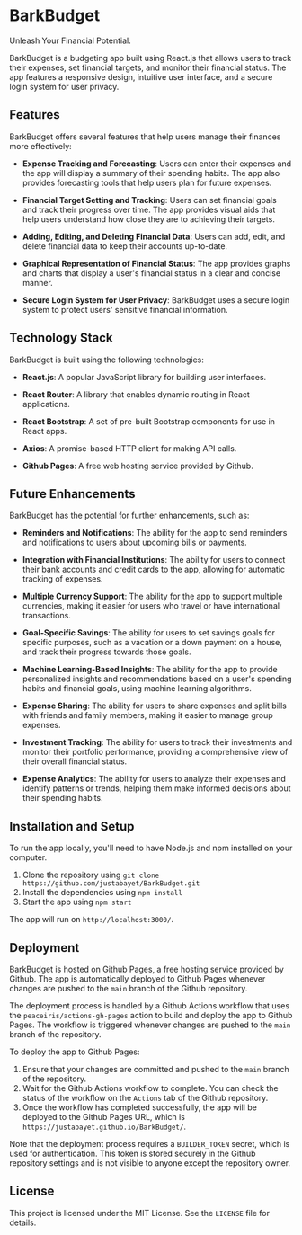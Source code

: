 # BarkBudget

Unleash Your Financial Potential.

BarkBudget is a budgeting app built using React.js that allows users to track their expenses, set financial targets, and monitor their financial status. The app features a responsive design, intuitive user interface, and a secure login system for user privacy. 

## Features

BarkBudget offers several features that help users manage their finances more effectively:

- **Expense Tracking and Forecasting**: Users can enter their expenses and the app will display a summary of their spending habits. The app also provides forecasting tools that help users plan for future expenses.

- **Financial Target Setting and Tracking**: Users can set financial goals and track their progress over time. The app provides visual aids that help users understand how close they are to achieving their targets.

- **Adding, Editing, and Deleting Financial Data**: Users can add, edit, and delete financial data to keep their accounts up-to-date.

- **Graphical Representation of Financial Status**: The app provides graphs and charts that display a user's financial status in a clear and concise manner.

- **Secure Login System for User Privacy**: BarkBudget uses a secure login system to protect users' sensitive financial information.

## Technology Stack

BarkBudget is built using the following technologies:

- **React.js**: A popular JavaScript library for building user interfaces.

- **React Router**: A library that enables dynamic routing in React applications.

- **React Bootstrap**: A set of pre-built Bootstrap components for use in React apps.

- **Axios**: A promise-based HTTP client for making API calls.

- **Github Pages**: A free web hosting service provided by Github.

## Future Enhancements

BarkBudget has the potential for further enhancements, such as:

- **Reminders and Notifications**: The ability for the app to send reminders and notifications to users about upcoming bills or payments.

- **Integration with Financial Institutions**: The ability for users to connect their bank accounts and credit cards to the app, allowing for automatic tracking of expenses.

- **Multiple Currency Support**: The ability for the app to support multiple currencies, making it easier for users who travel or have international transactions.

- **Goal-Specific Savings**: The ability for users to set savings goals for specific purposes, such as a vacation or a down payment on a house, and track their progress towards those goals.

- **Machine Learning-Based Insights**: The ability for the app to provide personalized insights and recommendations based on a user's spending habits and financial goals, using machine learning algorithms.

- **Expense Sharing**: The ability for users to share expenses and split bills with friends and family members, making it easier to manage group expenses.

- **Investment Tracking**: The ability for users to track their investments and monitor their portfolio performance, providing a comprehensive view of their overall financial status.

- **Expense Analytics**: The ability for users to analyze their expenses and identify patterns or trends, helping them make informed decisions about their spending habits.

## Installation and Setup

To run the app locally, you'll need to have Node.js and npm installed on your computer. 

1. Clone the repository using `git clone https://github.com/justabayet/BarkBudget.git`
2. Install the dependencies using `npm install`
3. Start the app using `npm start`

The app will run on `http://localhost:3000/`.

## Deployment

BarkBudget is hosted on Github Pages, a free hosting service provided by Github. The app is automatically deployed to Github Pages whenever changes are pushed to the `main` branch of the Github repository.

The deployment process is handled by a Github Actions workflow that uses the `peaceiris/actions-gh-pages` action to build and deploy the app to Github Pages. The workflow is triggered whenever changes are pushed to the `main` branch of the repository.

To deploy the app to Github Pages:

1. Ensure that your changes are committed and pushed to the `main` branch of the repository.
2. Wait for the Github Actions workflow to complete. You can check the status of the workflow on the `Actions` tab of the Github repository.
3. Once the workflow has completed successfully, the app will be deployed to the Github Pages URL, which is `https://justabayet.github.io/BarkBudget/`.

Note that the deployment process requires a `BUILDER_TOKEN` secret, which is used for authentication. This token is stored securely in the Github repository settings and is not visible to anyone except the repository owner.

## License

This project is licensed under the MIT License. See the `LICENSE` file for details.
